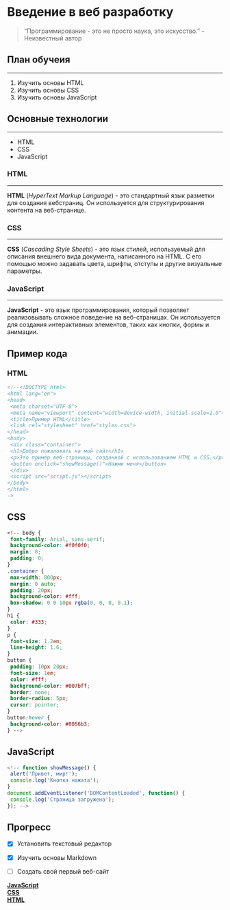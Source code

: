 # Введение в веб разработку
>“Программирование - это не просто наука, это искусство.” - Неизвестный автор

## План обучеия 
****
1. Изучить основы HTML
2. Изучить основы CSS
3. Изучить основы JavaScript

## Основные технологии
****
- HTML
- CSS
- JavaScript

### HTML
****
**HTML** (*HyperText Markup Language*) - это стандартный язык разметки для создания вебстраниц. Он используется для структурирования контента на веб-странице.

### CSS
**********
**CSS** (*Cascading Style Sheets*) - это язык стилей, используемый для описания внешнего
вида документа, написанного на HTML. С его помощью можно задавать цвета, шрифты,
отступы и другие визуальные параметры.

### JavaScript 
****
**JavaScript** - это язык программирования, который позволяет реализовывать сложное
поведение на веб-страницах. Он используется для создания интерактивных элементов,
таких как кнопки, формы и анимации.

## Пример кода 

### HTML
```HTML
<!--<!DOCTYPE html>
<html lang="en">
<head>
 <meta charset="UTF-8">
 <meta name="viewport" content="width=device-width, initial-scale=1.0">
 <title>Пример HTML</title>
 <link rel="stylesheet" href="styles.css">
</head>
<body>
 <div class="container">
 <h1>Добро пожаловать на мой сайт</h1>
 <p>Это пример веб-страницы, созданной с использованием HTML и CSS.</p>
 <button onclick="showMessage()">Нажми меня</button>
 </div>
 <script src="script.js"></script>
</body>
</html>
->
```

## CSS 

```CSS
<!-- body {
 font-family: Arial, sans-serif;
 background-color: #f0f0f0;
 margin: 0;
 padding: 0;
}
.container {
 max-width: 800px;
 margin: 0 auto;
 padding: 20px;
 background-color: #fff;
 box-shadow: 0 0 10px rgba(0, 0, 0, 0.1);
}
h1 {
 color: #333;
}
p {
 font-size: 1.2em;
 line-height: 1.6;
}
button {
 padding: 10px 20px;
 font-size: 1em;
 color: #fff;
 background-color: #007bff;
 border: none;
 border-radius: 5px;
 cursor: pointer;
}
button:hover {
 background-color: #0056b3;
} -->
```

## JavaScript

```JavaScript
<!-- function showMessage() {
 alert('Привет, мир!');
 console.log('Кнопка нажата');
}
document.addEventListener('DOMContentLoaded', function() {
 console.log('Страница загружена');
}); -->
```

## Прогресс

- [X] Установить текстовый редактор
- [x] Изучить основы Markdown
- [ ] Создать свой первый веб-сайт


[**JavaScript**](https://learn.javascript.ru/?ysclid=m1rzgxjl32521824358)  
[**CSS**](https://developer.mozilla.org/en-US/docs/Web/CSS)  
[**HTML**](https://developer.mozilla.org/ru/docs/Learn/Getting_started_with_the_web/HTML_basics)      
